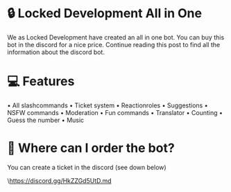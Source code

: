 # 🔒 Locked Development All in One
We as Locked Development have created an all in one bot. You can buy this bot in the discord for a nice price. Continue reading this post to find all the information about the discord bot.

# 💻 Features
 • All slashcommands
 • Ticket system
 • Reactionroles
 • Suggestions
 • NSFW commands
 • Moderation
 • Fun commands
 • Translator
 • Counting 
 • Guess the number
 • Music
 
 # 🛒 Where can I order the bot?
You can create a ticket in the discord (see down below)

\https://discord.gg/HkZZGd5UtD.md
